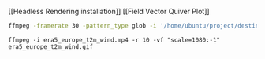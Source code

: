 [[Headless Rendering installation]]
[[Field Vector Quiver Plot]]



```bash
ffmpeg -framerate 30 -pattern_type glob -i '/home/ubuntu/project/destine-super-resolution/data/frame/*.png' -c:v libx264 -pix_fmt yuv420p video.mp4
```



```
ffmpeg -i era5_europe_t2m_wind.mp4 -r 10 -vf "scale=1080:-1" era5_europe_t2m_wind.gif
```